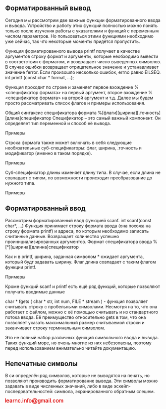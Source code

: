 ## Форматированный вывод

Сегодня мы рассмотрим две важные функции форматированного ввода и вывода. Устройство и работу этих функций полностью можно понять только после 
изучения работы с указателями и функций с переменным числом параметров. Но пользоваться этими функциями необходимо уже сейчас, так что некоторые моменты 
придётся пропустить.

Функция форматированного вывода printf получает в качестве аргументов строку формат и аргументы, которые необходимо вывести в соответствии с форматом, и возвращает число 
выведенных символов. В случае ошибки возвращает отрицательное значение и устанавливает значение ferror. Если произошло несколько ошибок, errno равно EILSEQ.
int printf (const char * format, ...);

Функция проходит по строке и заменяет первое вхождение %<спецификатор формата> на первый аргумент, второе вхождение %<спецификатор формата> на второй 
аргумент и т.д. Далее мы будем просто рассматривать список флагов и примеры использования.

Общий синтаксис спецификатора формата
%[флаги][ширина][.точность][длина]спецификатор
Спецификатор – это самый важный компонент. Он определяет тип переменной и способ её вывода.

Примеры

Строка формата также может включать в себя следующие необязательные суб-спецификаторы: флаг, ширина, .точность и модификатор (именно в таком порядке).

Примеры

Суб-спецификатор длины изменяет длину типа. В случае, если длина не совпадает с типом, по возможности происходит  преобразование до нужного типа.

Примеры

## Форматированный ввод

Рассмотрим форматированный ввод функцией scanf.
int scanf(const char*, ...)
Функция принимает строку формата ввода (она похожа на строку формата printf) и адреса, по которым необходимо записать считанные данные. Возвращает
количество успешно проинициализированных аргументов.
Формат спецификатора ввода
%[*][ширина][длинна]спецификатор

Как и в printf, ширина, заданная символом * ожидает аргумента, который будт задавать ширину. Флаг длина совпадает с таким флагом функции printf.

Примеры

Кроме функций scanf и printf есть ещё ряд функций, которые позволяют получать вводимые данные

char * fgets ( char * str, int num, FILE * stream ) - функция позволяет считывать строку с пробельными символами.
Несмотря на то, что она работает с файлом, можно с её помощью считывать и из стандартного потока ввода. Её преимущество относительно gets в
том, что она позволяет указать максимальный размер считываемой строки и заканчивает строку терминальным символом.

Это не полный набор различных функций символьного ввода и вывода. 
Таких функций море, но очень многие из них небезопасны, поэтому перед использованием внимательно читайте документацию.

## Непечатные символы

В си определён ряд символов, которые не выводятся на печать, но позволяют производить форматирование вывода. Эти символы
можно задавать в виде численных значений, либо в виде эскейп-последовательностей: символа, экранированного обратным слешем.

![mail.png](../images/mail.png)

